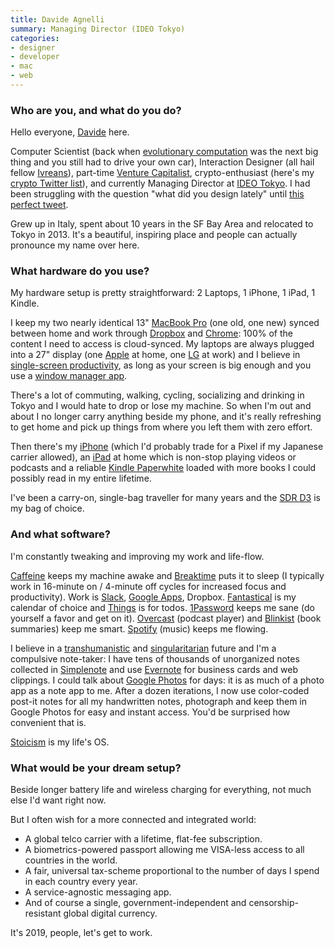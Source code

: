 ```yaml
---
title: Davide Agnelli
summary: Managing Director (IDEO Tokyo) 
categories:
- designer
- developer
- mac 
- web
---
```


### Who are you, and what do you do?

Hello everyone, [Davide](http://www.da5ide.com/ "Davide's website.") here. 

Computer Scientist (back when [evolutionary computation](https://en.wikipedia.org/wiki/Evolutionary_computation "The Wikipedia entry for evolutionary computation.") was the next big thing and you still had to drive your own car), Interaction Designer (all hail fellow [Ivreans](https://en.wikipedia.org/wiki/Interaction_Design_Institute_Ivrea "The Wikipedia entry for the Interaction Design Institute Ivrea.")), part-time [Venture Capitalist](https://d4v.com/ "Davidfe's venture capital firm."), crypto-enthusiast (here's my [crypto Twitter list](https://twitter.com/da5ide/lists/crypto "Davide's crypto Twitter list.")), and currently Managing Director at [IDEO Tokyo](https://www.ideo.com/location/tokyo "The Tokyo office for IDEO."). I had been struggling with the question "what did you design lately" until [this perfect tweet](https://twitter.com/migreyes/status/973224290811342849 "Mig Reyes' tweet about design leadership.").

Grew up in Italy, spent about 10 years in the SF Bay Area and relocated to Tokyo in 2013. It's a beautiful, inspiring place and people can actually pronounce my name over here.

### What hardware do you use?

My hardware setup is pretty straightforward: 2 Laptops, 1 iPhone, 1 iPad, 1 Kindle.

I keep my two nearly identical 13" [MacBook Pro][macbook-pro] (one old, one new) synced between home and work through [Dropbox][] and [Chrome][]: 100% of the content I need to access is cloud-synced. My laptops are always plugged into a 27" display (one [Apple][cinema-display] at home, one [LG][ultrafine-5k] at work) and I believe in [single-screen productivity](https://www.nytimes.com/2014/03/20/technology/personaltech/surviving-and-thriving-in-a-one-monitor-world.html "A New York Times article about productivity and multiple screens."), as long as your screen is big enough and you use a [window manager app][sizeup].

There's a lot of commuting, walking, cycling, socializing and drinking in Tokyo and I would hate to drop or lose my machine. So when I'm out and about I no longer carry anything beside my phone, and it's really refreshing to get home and pick up things from where you left them with zero effort.

Then there's my [iPhone][iphone-xs] (which I'd probably trade for a Pixel if my Japanese carrier allowed), an [iPad][ipad-pro] at home which is non-stop playing videos or podcasts and a reliable [Kindle Paperwhite][kindle-paperwhite] loaded with more books I could possibly read in my entire lifetime.

I've been a carry-on, single-bag traveller for many years and the [SDR D3][d3-traveller] is my bag of choice.

### And what software?

I'm constantly tweaking and improving my work and life-flow. 

[Caffeine][] keeps my machine awake and [Breaktime][] puts it to sleep (I typically work in 16-minute on / 4-minute off cycles for increased focus and productivity). Work is [Slack][], [Google Apps][g-suite], Dropbox. [Fantastical][] is my calendar of choice and [Things][] is for todos. [1Password][] keeps me sane (do yourself a favor and get on it). [Overcast][overcast-ios] (podcast player) and [Blinkist][] (book summaries) keep me smart. [Spotify][] (music) keeps me flowing.

I believe in a [transhumanistic](https://en.wikipedia.org/wiki/Transhumanism "The Wikipedia entry for transhumanism.") and [singularitarian](https://en.wikipedia.org/wiki/Singularitarianism "The Wikipedia entry for singularitarianism.") future and I'm a compulsive note-taker: I have tens of thousands of unorganized notes collected in [Simplenote][] and use [Evernote][] for business cards and web clippings. I could talk about [Google Photos][google-photos] for days: it is as much of a photo app as a note app to me. After a dozen iterations, I now use color-coded post-it notes for all my handwritten notes, photograph and keep them in Google Photos for easy and instant access. You'd be surprised how convenient that is.

[Stoicism](https://en.wikipedia.org/wiki/Stoicism "The Wikipedia entry for stoicism.") is my life's OS.

### What would be your dream setup?

Beside longer battery life and wireless charging for everything, not much else I'd want right now. 

But I often wish for a more connected and integrated world: 

- A global telco carrier with a lifetime, flat-fee subscription.
- A biometrics-powered passport allowing me VISA-less access to all countries in the world.
- A fair, universal tax-scheme proportional to the number of days I spend in each country every year.
- A service-agnostic messaging app.
- And of course a single, government-independent and censorship-resistant global digital currency. 

It's 2019, people, let's get to work.

[cinema-display]: https://en.wikipedia.org/wiki/Apple_Cinema_Display "An LCD display."
[d3-traveller]: https://sdrtraveller.com/products/d3-traveller "A duffel bag."
[ipad-pro]: https://en.wikipedia.org/wiki/IPad_Pro "An iOS tablet."
[iphone-xs]: https://en.wikipedia.org/wiki/IPhone_XS "A 5.8 inch iOS phone."
[kindle-paperwhite]: https://www.amazon.com/Kindle-Paperwhite-Touch-light/dp/B007OZNZG0 "An e-book reader with a book-like screen."
[macbook-pro]: https://www.apple.com/macbook-pro/ "A laptop."
[ultrafine-5k]: https://www.apple.com/shop/product/HKN62LL/A/lg-ultrafine-5k-display "A 27 inch monitor."
[1password]: https://1password.com "Password management software for Mac OS X."
[blinkist]: https://www.blinkist.com/en "A service providing summaries of non-fiction books."
[breaktime]: https://itunes.apple.com/us/app/breaktime/id427475982 "A Mac tool that reminds you to take regular breaks.."
[caffeine]: http://lightheadsw.com/caffeine/ "A Mac menubar application to keep your computer awake."
[chrome]: https://www.google.com/intl/en/chrome/browser/ "A WebKit-based browser, where each tab runs in its own thread."
[dropbox]: https://www.dropbox.com/ "Online syncing and storage."
[evernote]: https://evernote.com/ "Online software for capturing notes."
[fantastical]: https://flexibits.com/fantastical "A calendaring app for the Mac."
[g-suite]: https://gsuite.google.com/ "A hosted solution for email, calendaring and more."
[google-photos]: https://photos.google.com/ "A photo sharing service."
[overcast-ios]: https://itunes.apple.com/us/app/overcast-podcast-player/id888422857 "A podcast app."
[simplenote]: https://simplenote.com/ "A note-taking/syncing service."
[sizeup]: http://www.irradiatedsoftware.com/sizeup/ "Mac software for arranging windows."
[slack]: https://slack.com/ "A collaboration service."
[spotify]: https://www.spotify.com/us/ "A music streaming service."
[things]: https://culturedcode.com/things/ "A task management application for the Mac."
